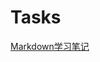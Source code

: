# Tasks
[Markdown学习笔记](https://github.com/DearDrbright/Tasks/blob/main/Markdown%E5%AD%A6%E4%B9%A0%E7%AC%94%E8%AE%B0.md)
